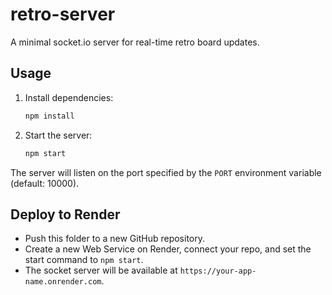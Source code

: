 # retro-server

A minimal socket.io server for real-time retro board updates.

## Usage

1. Install dependencies:
   ```sh
   npm install
   ```
2. Start the server:
   ```sh
   npm start
   ```

The server will listen on the port specified by the `PORT` environment variable (default: 10000).

## Deploy to Render
- Push this folder to a new GitHub repository.
- Create a new Web Service on Render, connect your repo, and set the start command to `npm start`.
- The socket server will be available at `https://your-app-name.onrender.com`.
